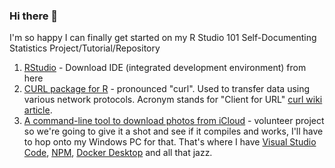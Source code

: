 ### Hi there 👋

I'm so happy I can finally get started on my R Studio 101 Self-Documenting Statistics Project/Tutorial/Repository

1. [RStudio](https://posit.co/downloads/) - Download IDE (integrated development environment) from here
2. [CURL package for R](https://cran.r-project.org/web//packages/curl/vignettes/intro.html) - pronounced "curl". Used to transfer data using various network protocols. Acronym stands for "Client for URL" [curl wiki article](https://en.wikipedia.org/wiki/CURL).
3. [A command-line tool to download photos from iCloud](https://github.com/icloud-photos-downloader/icloud_photos_downloader) - volunteer project so we're going to give it a shot and see if it compiles and works, I'll have to hop onto my Windows PC for that. That's where I have [Visual Studio Code](https://code.visualstudio.com), [NPM](https://www.npmjs.com), [Docker Desktop](https://www.docker.com/products/docker-desktop/) and all that jazz.

<!--
**ldragoon/ldragoon** is a ✨ _special_ ✨ repository because its `README.md` (this file) appears on your GitHub profile.

Here are some ideas to get you started:

- 🔭 I’m currently working on ...
- 🌱 I’m currently learning ...
- 👯 I’m looking to collaborate on ...
- 🤔 I’m looking for help with ...
- 💬 Ask me about ...
- 📫 How to reach me: ...
- 😄 Pronouns: ...
- ⚡ Fun fact: ...
-->
